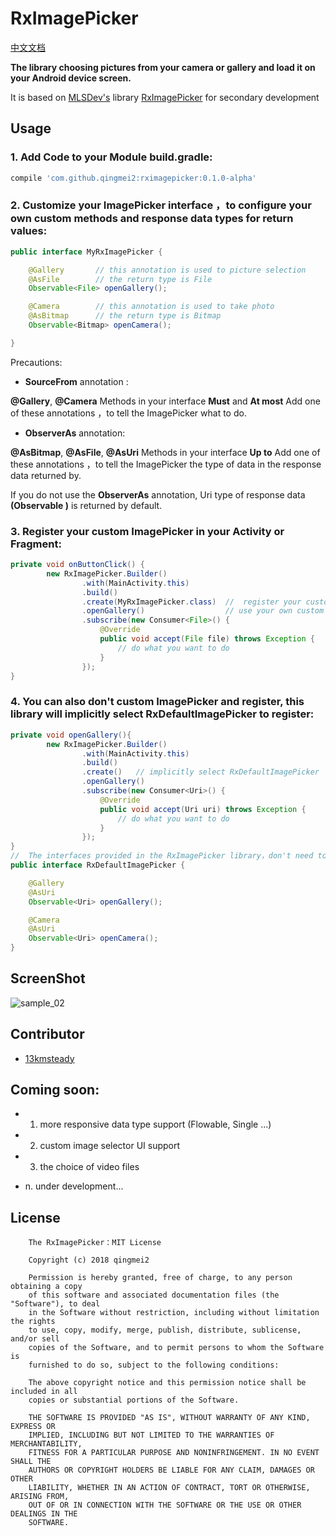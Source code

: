 # RxImagePicker

[中文文档](https://github.com/qingmei2/RxImagePicker/blob/master/README_ZH.md)

**The library choosing pictures from your camera or gallery and load it on your Android device screen.** 

It is based on [MLSDev's](https://github.com/MLSDev) library [RxImagePicker](https://github.com/MLSDev/RxImagePicker) for secondary development

## <h2 id="Usage">Usage</h2>

### 1. Add Code to your Module build.gradle:

```groovy
compile 'com.github.qingmei2:rximagepicker:0.1.0-alpha'
```
### 2. Customize your ImagePicker interface ，to configure your own custom methods and response data types for return values:

```java
public interface MyRxImagePicker {

    @Gallery       // this annotation is used to picture selection
    @AsFile        // the return type is File
    Observable<File> openGallery();

    @Camera        // this annotation is used to take photo
    @AsBitmap      // the return type is Bitmap
    Observable<Bitmap> openCamera();

}
```
Precautions:

* **SourceFrom** annotation :

**@Gallery**, **@Camera** Methods in your interface **Must** and **At most** Add one of these annotations ，to tell the ImagePicker what to do.

* **ObserverAs** annotation:

**@AsBitmap**, **@AsFile**, **@AsUri** Methods in your interface **Up to** Add one of these annotations ，to tell the ImagePicker the type of data in the response data returned by.

If you do not use the **ObserverAs** annotation, Uri type of response data **(Observable <Uri>)** is returned by default.

### 3. Register your custom ImagePicker in your Activity or Fragment:

```java
private void onButtonClick() {
        new RxImagePicker.Builder()
                .with(MainActivity.this)       
                .build()
                .create(MyRxImagePicker.class)  //  register your custom imagePicker interface
                .openGallery()                  // use your own custom method 「take photo」or 「picture selection」
                .subscribe(new Consumer<File>() {
                    @Override
                    public void accept(File file) throws Exception {
                        // do what you want to do
                    }
                });
}
```
### 4. You can also don't custom ImagePicker and register, this library will implicitly select RxDefaultImagePicker to register:

```java
private void openGallery(){
        new RxImagePicker.Builder()
                .with(MainActivity.this)
                .build()
                .create()   // implicitly select RxDefaultImagePicker 
                .openGallery()
                .subscribe(new Consumer<Uri>() {
                    @Override
                    public void accept(Uri uri) throws Exception {
                        // do what you want to do 
                    }
                });
}
//  The interfaces provided in the RxImagePicker library，don't need to customize
public interface RxDefaultImagePicker {

    @Gallery
    @AsUri
    Observable<Uri> openGallery();

    @Camera
    @AsUri
    Observable<Uri> openCamera();
}
```

## ScreenShot

![sample_02](https://github.com/qingmei2/RxImagePicker/blob/master/screenshot/sample_screenshot.png)

## Contributor

* [13kmsteady](https://github.com/13kmsteady)

## Coming soon:

* 1. more responsive data type support (Flowable, Single ...)

* 2. custom image selector UI support

* 3. the choice of video files

* n.  under development...

License
-------

        The RxImagePicker：MIT License

        Copyright (c) 2018 qingmei2

        Permission is hereby granted, free of charge, to any person obtaining a copy
        of this software and associated documentation files (the "Software"), to deal
        in the Software without restriction, including without limitation the rights
        to use, copy, modify, merge, publish, distribute, sublicense, and/or sell
        copies of the Software, and to permit persons to whom the Software is
        furnished to do so, subject to the following conditions:
        
        The above copyright notice and this permission notice shall be included in all
        copies or substantial portions of the Software.
        
        THE SOFTWARE IS PROVIDED "AS IS", WITHOUT WARRANTY OF ANY KIND, EXPRESS OR
        IMPLIED, INCLUDING BUT NOT LIMITED TO THE WARRANTIES OF MERCHANTABILITY,
        FITNESS FOR A PARTICULAR PURPOSE AND NONINFRINGEMENT. IN NO EVENT SHALL THE
        AUTHORS OR COPYRIGHT HOLDERS BE LIABLE FOR ANY CLAIM, DAMAGES OR OTHER
        LIABILITY, WHETHER IN AN ACTION OF CONTRACT, TORT OR OTHERWISE, ARISING FROM,
        OUT OF OR IN CONNECTION WITH THE SOFTWARE OR THE USE OR OTHER DEALINGS IN THE
        SOFTWARE.
